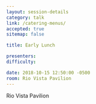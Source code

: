 ```yaml
---
layout: session-details
category: talk
link: /catering-menus/
accepted: true
sitemap: false

title: Early Lunch

presenters:
difficulty:

date: 2018-10-15 12:50:00 -0500
room: Rio Vista Pavilion
---
```

Rio Vista Pavilion

